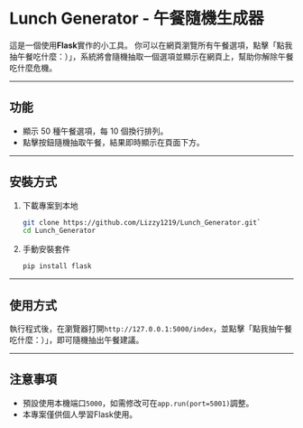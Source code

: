 # Lunch Generator - 午餐隨機生成器

這是一個使用**Flask**實作的小工具。
你可以在網頁瀏覽所有午餐選項，點擊「點我抽午餐吃什麼：）」，系統將會隨機抽取一個選項並顯示在網頁上，幫助你解除午餐吃什麼危機。

---

## 功能
- 顯示 50 種午餐選項，每 10 個換行排列。
- 點擊按鈕隨機抽取午餐，結果即時顯示在頁面下方。

---

## 安裝方式
1. 下載專案到本地
    ```bash
    git clone https://github.com/Lizzy1219/Lunch_Generator.git`
    cd Lunch_Generator
    ```
2. 手動安裝套件
    ```bash
    pip install flask
    ```

---

## 使用方式
執行程式後，在瀏覽器打開```http://127.0.0.1:5000/index```，並點擊「點我抽午餐吃什麼：）」，即可隨機抽出午餐建議。

---

## 注意事項
- 預設使用本機端口```5000```，如需修改可在```app.run(port=5001)```調整。
- 本專案僅供個人學習Flask使用。
